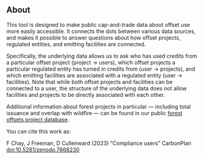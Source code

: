 ## About

This tool is designed to make public cap-and-trade data about offset use more easily accessible. It connects the dots between various data sources, and makes it possible to answer questions about how offset projects, regulated entities, and emitting facilities are connected.

Specifically, the underlying data allows us to ask who has used credits from a particular offset project (project → users), which offset projects a particular regulated entity has turned in credits from (user → projects), and which emitting facilities are associated with a regulated entity (user → facilities). Note that while both offset projects and facilities can be connected to a user, the structure of the underlying data does not allow facilities and projects to be directly associated with each other.

Additional information about forest projects in particular — including total issuance and overlap with wildfire — can be found in our public [forest offsets project database](https://carbonplan.org/research/forest-offsets).

You can cite this work as:

F Chay, J Freeman, D Cullenward (2023) “Compliance users” CarbonPlan [doi:10.5281/zenodo.7668230](https://doi.org/10.5281/zenodo.7668230)
